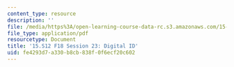 ```yaml
---
content_type: resource
description: ''
file: /media/https%3A/open-learning-course-data-rc.s3.amazonaws.com/15-s12-blockchain-and-money-fall-2018/fe4293d7a330b8cb838f0f6ecf20c602_MIT15_S12F18_ses23.pdf
file_type: application/pdf
resourcetype: Document
title: '15.S12 F18 Session 23: Digital ID'
uid: fe4293d7-a330-b8cb-838f-0f6ecf20c602
---
```

